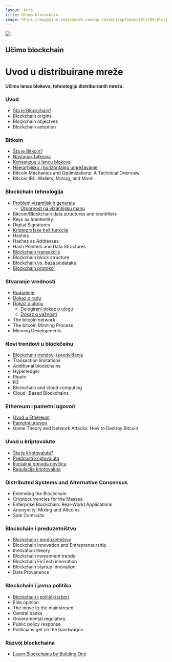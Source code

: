 ```yaml
---
layout: kurs
title: Učimo blockchain
image: https://magazine.seats2meet.com/wp-content/uploads/2017/09/Blockchain.jpg
---
```


![]({{page.image}})

## Učimo blockchain
# Uvod u distribuirane mreže

**Učimo lanac blokova, tehnologiju distribuiranih mreža.**

### Uvod

- [Šta je Blockchain?](/sta-je-blockchain)
- Blockchain origins
- Blockchain objectves
- Blockchain adoption

### Bitkoin

- [Šta je Bitkoin?](/sta-je-bitkoin)
- [Nastanak bitkoina](/nastanak-bitkoina)
- [Konsenzus u lancu blokova](/konsenzus-u-blockchainu)
- [Hijerarhijsko i horizontalno umrežavanje](/hijerarhijsko-i-horizontalno-umrezavanje)
- Bitcoin Mechanics and Optimizations: A Technical Overview
- Bitcoin IRL: Wallets, Mining, and More

### Blockchain tehnologija

- [Problem vizantijskih generala](/problem-vizantijskih-generala)
  - [Otpornost na vizantijsku manu](/byzantine-fault-tolerance)
- Bitcoin/Blockchain data structures and identifiers
- Keys as Idententity
- Digital Signatures
- [Kriptografske heš funkcije](/kriptografske-hash-funkcije)
- Hashes
- Hashes as Addresses
- Hash Pointers and Data Structures
- [Blockchain transakcije](/blockchain-transakcije)
- Blockchain block structure
- [Blockchain vs. baza podataka](/blockchain-vs-baza-podataka)
- [Blockchain protokol](/blockchain-protokol)

### Stvaranje vrednosti

- [Rudarenje](/rudarenje)
- [Dokaz o radu](/dokaz-o-radu)
- [Dokaz o ulogu](/dokaz-o-ulogu)
  - [Delegirani dokaz o ulogu](/delegirani-dokaz-o-ulogu)
  - [Dokaz o važnosti](/dokaz-o-vaznosti)
- The bitcoin network
- The bitcoin Minning Process
- Minning Developments

### Novi trendovi u blockčeinu

- [Blockchain trendovi i predviđanja](/blockchain-trendovi)
- Transaction limitations
- Additional blockchains
- Hyperledger
- Ripple
- R3
- Blockchain and cloud computing
- Cloud -Based Blockchains

### Ethereum i pametni ugovori

- [Uvod u Ethereum](/ethereum)
- [Pametni ugovori](/pametni-ugovori)
- Game Theory and Network Attacks: How to Destroy Bitcoin

### Uvod u kriptovalute

- [Šta je kriptovaluta?](/sta-je-kriptovaluta)
- [Prednosti kriptovaluta](/prednosti-kriptovaluta)
- [Inicijalna ponuda novčića](/inicijalna-ponuda-novcica)
- [Regulacija kriptovaluta](/regulacija-kriptovaluta)

### Distributed Systems and Alternative Consensus

- Extending the Blockchain
- Cryptocurrencies for the Masses
- Enterprise Blockchain: Real-World Applications
- Anonymity: Mixing and Altcoins
- Side Contracts

### Blockchain i preduzetništvo

- [Blockchain i preduzetništvo](/blockchain-i-preduzetnistvo)
- Blockchain Innovation and Entrepreneurship
- Innovation theory
- Blockchain investment trends
- Blockchain FinTech innovation
- Blockchain startup innovation
- Data Provanence

### Blockchain i javna politika

- [Blockchain i politički izbori](/blockchain-i-izbori)
- Elite opinion
- The move to the mainstream
- Central banks
- Governmental regulators
- Public policy response
- Politicians get on the bandwagon

### Razvoj blockchaina

- [Learn Blockchains by Building One](https://hackernoon.com/learn-blockchains-by-building-one--f46)
